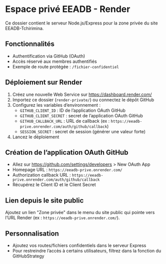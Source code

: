 # Espace privé EEADB - Render

Ce dossier contient le serveur Node.js/Express pour la zone privée du site EEADB-Tchirimina.

## Fonctionnalités
- Authentification via GitHub (OAuth)
- Accès réservé aux membres authentifiés
- Exemple de route protégée : `/fichier-confidentiel`

## Déploiement sur Render
1. Créez une nouvelle Web Service sur https://dashboard.render.com/
2. Importez ce dossier (`render-private/`) ou connectez le dépôt GitHub
3. Configurez les variables d’environnement :
   - `GITHUB_CLIENT_ID` : ID de l’application OAuth GitHub
   - `GITHUB_CLIENT_SECRET` : secret de l’application OAuth GitHub
   - `GITHUB_CALLBACK_URL` : URL de callback (ex : `https://eeadb-prive.onrender.com/auth/github/callback`)
   - `SESSION_SECRET` : secret de session (générer une valeur forte)
4. Lancez le déploiement

## Création de l’application OAuth GitHub
- Allez sur https://github.com/settings/developers > New OAuth App
- Homepage URL : `https://eeadb-prive.onrender.com/`
- Authorization callback URL : `https://eeadb-prive.onrender.com/auth/github/callback`
- Récupérez le Client ID et le Client Secret

## Lien depuis le site public
Ajoutez un lien "Zone privée" dans le menu du site public qui pointe vers l’URL Render (ex : `https://eeadb-prive.onrender.com/`).

## Personnalisation
- Ajoutez vos routes/fichiers confidentiels dans le serveur Express
- Pour restreindre l’accès à certains utilisateurs, filtrez dans la fonction du GitHubStrategy
